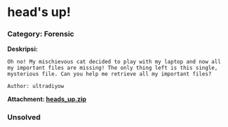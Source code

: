 # head's up!
### Category: Forensic

**Deskripsi:**
```
Oh no! My mischievous cat decided to play with my laptop and now all my important files are missing! The only thing left is this single, mysterious file. Can you help me retrieve all my important files?

Author: ultradiyow
```
**Attachment: [heads_up.zip]()**

### Unsolved
